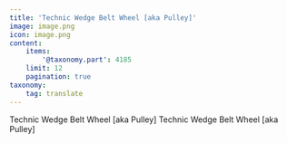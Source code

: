 ```yaml
---
title: 'Technic Wedge Belt Wheel [aka Pulley]'
image: image.png
icon: image.png
content:
    items:
        '@taxonomy.part': 4185
    limit: 12
    pagination: true
taxonomy:
    tag: translate
---
```


Technic Wedge Belt Wheel [aka Pulley]
Technic Wedge Belt Wheel [aka Pulley]
